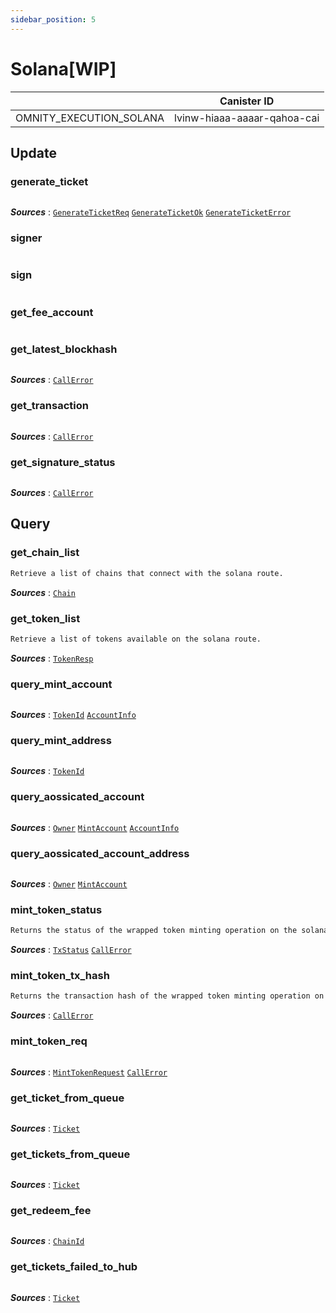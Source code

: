 ```yaml
---
sidebar_position: 5
---
```


# Solana[WIP]

|  | Canister ID |
| --- | --- |
| OMNITY_EXECUTION_SOLANA | lvinw-hiaaa-aaaar-qahoa-cai |

## Update
### generate_ticket
```md title="generate_ticket(args: GenerateTicketReq) -> Result<GenerateTicketOk, GenerateTicketError>"
```
***Sources*** : 
[`GenerateTicketReq`](https://github.com/octopus-network/omnity-interoperability/)
[`GenerateTicketOk`](https://github.com/octopus-network/omnity-interoperability/)
[`GenerateTicketError`](https://github.com/octopus-network/omnity-interoperability/)

### signer
```md title="signer() -> Result<String, String>"
```

### sign
```md title="sign(msg: String) -> Result<String, String>"
```

### get_fee_account
```md title="get_fee_account() -> String "
```

### get_latest_blockhash
```md title="get_latest_blockhash() -> Result<String, CallError>"
```
***Sources*** : 
[`CallError`](https://github.com/octopus-network/omnity-interoperability/)

### get_transaction
```md title="get_transaction(signature: String, forward: Option<String>) -> Result<String, CallError>"
```
***Sources*** : 
[`CallError`](https://github.com/octopus-network/omnity-interoperability/)

### get_signature_status
```md title="get_signature_status(signatures: Vec<String>) -> Result<Vec<TransactionStatus>, CallError> "
```
***Sources*** : 
[`CallError`](https://github.com/octopus-network/omnity-interoperability/)


## Query
### get_chain_list
```md title="get_chain_list() -> Vec<Chain>"
Retrieve a list of chains that connect with the solana route.
```
***Sources*** : 
[`Chain`](https://github.com/octopus-network/omnity-interoperability/)

### get_token_list
```md title="get_token_list() -> Vec<TokenResp>"
Retrieve a list of tokens available on the solana route.
```
***Sources*** : 
[`TokenResp`](https://github.com/octopus-network/omnity-interoperability/)

### query_mint_account
```md title="query_mint_account(token_id: TokenId) -> Option<AccountInfo>"
```
***Sources*** : 
[`TokenId`](https://github.com/octopus-network/omnity-interoperability/)
[`AccountInfo`](https://github.com/octopus-network/omnity-interoperability/)

### query_mint_address
```md title="query_mint_address(token_id: TokenId) -> Option<String>"
```
***Sources*** : 
[`TokenId`](https://github.com/octopus-network/omnity-interoperability/)

### query_aossicated_account
```md title="query_aossicated_account(owner: Owner,token_mint: MintAccount) -> Option<AccountInfo>"
```
***Sources*** : 
[`Owner`](https://github.com/octopus-network/omnity-interoperability/)
[`MintAccount`](https://github.com/octopus-network/omnity-interoperability/)
[`AccountInfo`](https://github.com/octopus-network/omnity-interoperability/)

### query_aossicated_account_address
```md title="query_aossicated_account_address(owner: Owner, token_mint: MintAccount) -> Option<String>"
```
***Sources*** : 
[`Owner`](https://github.com/octopus-network/omnity-interoperability/)
[`MintAccount`](https://github.com/octopus-network/omnity-interoperability/)

### mint_token_status
```md title="mint_token_status(ticket_id: String) -> Result<TxStatus, CallError>"
Returns the status of the wrapped token minting operation on the solana route.
```
***Sources*** : 
[`TxStatus`](https://github.com/octopus-network/omnity-interoperability/)
[`CallError`](https://github.com/octopus-network/omnity-interoperability/)

### mint_token_tx_hash
```md title="mint_token_tx_hash(ticket_id: String) -> Result<Option<String>, CallError>"
Returns the transaction hash of the wrapped token minting operation on the solana route.
```
***Sources*** : 
[`CallError`](https://github.com/octopus-network/omnity-interoperability/)

### mint_token_req
```md title="mint_token_req(ticket_id: String) -> Result<MintTokenRequest, CallError>"
```
***Sources*** : 
[`MintTokenRequest`](https://github.com/octopus-network/omnity-interoperability/)
[`CallError`](https://github.com/octopus-network/omnity-interoperability/)

### get_ticket_from_queue
```md title="get_ticket_from_queue(ticket_id: String) -> Option<(u64, Ticket)>"
```
***Sources*** : 
[`Ticket`](https://github.com/octopus-network/omnity-interoperability/)

### get_tickets_from_queue
```md title="get_tickets_from_queue() -> Vec<(u64, Ticket)>"
```
***Sources*** : 
[`Ticket`](https://github.com/octopus-network/omnity-interoperability/)

### get_redeem_fee
```md title="get_redeem_fee(chain_id: ChainId) -> Option<u128>"
```
***Sources*** : 
[`ChainId`](https://github.com/octopus-network/omnity-interoperability/)

### get_tickets_failed_to_hub
```md title="get_tickets_failed_to_hub() -> Vec<Ticket>"
```
***Sources*** : 
[`Ticket`](https://github.com/octopus-network/omnity-interoperability/)
